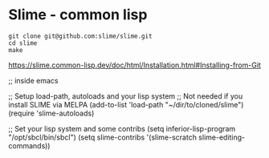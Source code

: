 
# Slime - common lisp 

```
git clone git@github.com:slime/slime.git
cd slime
make
```

https://slime.common-lisp.dev/doc/html/Installation.html#Installing-from-Git

;; inside emacs

;; Setup load-path, autoloads and your lisp system
;; Not needed if you install SLIME via MELPA
(add-to-list 'load-path "~/dir/to/cloned/slime")
(require 'slime-autoloads)

;; Set your lisp system and some contribs
(setq inferior-lisp-program "/opt/sbcl/bin/sbcl")
(setq slime-contribs '(slime-scratch slime-editing-commands))
